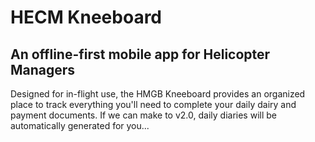 # HECM Kneeboard
## An offline-first mobile app for Helicopter Managers

Designed for in-flight use, the HMGB Kneeboard provides an organized place to track everything you'll need to complete your daily dairy and payment documents.  If we can make to v2.0, daily diaries will be automatically generated for you...

